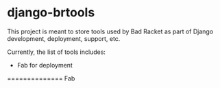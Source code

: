 django-brtools
==============

This project is meant to store tools used by Bad Racket as part of Django development, deployment, support, etc.

Currently, the list of tools includes:
- Fab for deployment


==============
Fab
